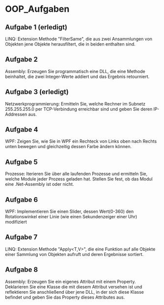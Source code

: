 # OOP_Aufgaben

## Aufgabe 1 (erledigt)
LINQ: Extension Methode "FilterSame<T>", die aus zwei Ansammlungen von Objekten jene Objekte herausfiltert, die in beiden enthalten sind.
## Aufgabe 2
Assembly:
Erzeugen Sie programmatisch eine DLL, die eine Methode beinhaltet, die zwei Integer-Werte addiert und das Ergebnis retourniert.
## Aufgabe 3 (erledigt)
Netzwerkprogrammierung:
Ermitteln Sie, welche Rechner im Subnetz 255.255.255.0 per TCP-Verbindung erreichbar sind und geben Sie deren IP-Addressen aus.
## Aufgabe 4
WPF:
Zeigen Sie, wie Sie in WPF ein Rechteck von Links oben nach Rechts unten bewegen und gleichzeitig dessen Farbe ändern können.
## Aufgabe 5
Prozesse: 
Iterieren Sie über alle laufenden Prozesse und ermitteln Sie, welche Module jeder Prozess geladen hat. Stellen Sie fest, ob das Modul eine .Net-Assembly ist oder nicht.
## Aufgabe 6
WPF:
Implementieren Sie einen Slider, dessen Wert(0-360) den Rotationswinkel einer Linie (wie einen Sekundenzeiger einer Uhr) modifiziert
## Aufgabe 7
LINQ:
Extension Methode "Apply<T,V>", die eine Funktion auf alle Objekte einer Sammlung von Objekten aufruft und deren Ergebnisse sortiert.
## Aufgabe 8
Assembly:
Erzeugen Sie ein eigenes Attribut mit einem Property. Deklarieren Sie eine Klasse die mit diesem Attribut versehen ist und reflektieren Sie anschließend über jene DLL, in der sich diese Klasse befindet und geben Sie das Property dieses Attributes aus.
